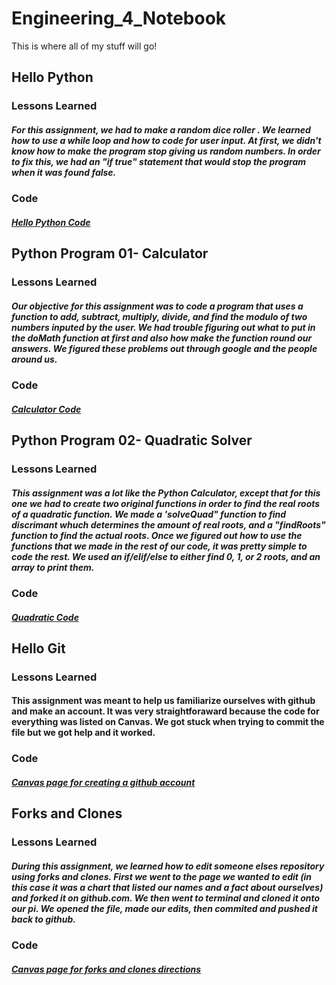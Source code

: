 # Engineering_4_Notebook
This is where all of my stuff will go!

## Hello Python
### Lessons Learned
##### For this assignment, we had to make a random dice roller . We learned how to use a while loop and how to code for user input. At first, we didn't know how to make the program stop giving us random numbers. In order to fix this, we had an "if true" statement that would stop the program when it was found false.
### Code
##### [Hello Python Code](https://github.com/jdreese79/Engineering_4_Notebook/blob/master/Python/2.py)


## Python Program 01- Calculator
### Lessons Learned
##### Our objective for this assignment was to code a program that uses a function to add, subtract, multiply, divide, and find the modulo of two numbers inputed by the user. We had trouble figuring out what to put in the doMath function at first and also how make the function round our answers. We figured these problems out through google and the people around us.
### Code
##### [Calculator Code](https://github.com/jdreese79/Engineering_4_Notebook/blob/master/Python/calculator.py)

## Python Program 02- Quadratic Solver
### Lessons Learned
##### This assignment was a lot like the Python Calculator, except that for this one we had to create two original functions in order to find the real roots of a quadratic function. We made a 'solveQuad" function to find discrimant whuch determines the amount of real roots, and a "findRoots" function to find the actual roots. Once we figured out how to use the functions that we made in the rest of our code, it was pretty simple to code the rest. We used an if/elif/else to either find 0, 1, or 2 roots, and an array to print them.
### Code
##### [Quadratic Code](https://github.com/jdreese79/Engineering_4_Notebook/blob/master/Python/quadratic%20solver.py)

## Hello Git
### Lessons Learned
#### This assignment was meant to help us familiarize ourselves with github and make an account. It was very straightforaward because the code for everything was listed on Canvas. We got stuck when trying to commit the file but we got help and it worked.
### Code
##### [Canvas page for creating a github account](https://cvilleschools.instructure.com/courses/24257/assignments/135609?module_item_id=395032)

## Forks and Clones
### Lessons Learned
##### During this assignment, we learned how to edit someone elses repository using forks and clones. First we went to the page we wanted to edit (in this case it was a chart that listed our names and a fact about ourselves) and forked it on github.com. We then went to terminal and cloned it onto our pi. We opened the file, made our edits, then commited and pushed it back to github. 
### Code
##### [Canvas page for forks and clones directions](https://cvilleschools.instructure.com/courses/24257/assignments/135932?module_item_id=395864)
